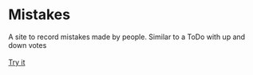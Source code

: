 # Mistakes
A site to record mistakes made by people. Similar to a ToDo with up and down votes 
<br>
<br>
[Try it](https://cookieukw.github.io/Mistakes/)
